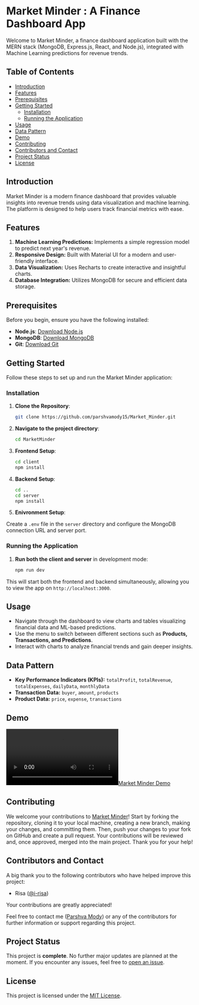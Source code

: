 # Market Minder : A Finance Dashboard App
Welcome to Market Minder, a finance dashboard application built with the MERN stack (MongoDB, Express.js, React, and Node.js), integrated with Machine Learning predictions for revenue trends.

## Table of Contents

- [Introduction](#introduction)
- [Features](#features)
- [Prerequisites](#prerequisites)
- [Getting Started](#getting-started)
  - [Installation](#installation)
  - [Running the Application](#running-the-application)
- [Usage](#usage)
- [Data Pattern](#data-pattern)
- [Demo](#demo)
- [Contributing](#contributing)
- [Contributors and Contact](#contributors-and-contact)
- [Project Status](#project-status)
- [License](#license)

## Introduction

Market Minder is a modern finance dashboard that provides valuable insights into revenue trends using data visualization and machine learning. The platform is designed to help users track financial metrics with ease.

## Features

1. **Machine Learning Predictions:** Implements a simple regression model to predict next year's revenue.
2. **Responsive Design:** Built with Material UI for a modern and user-friendly interface.
3. **Data Visualization:** Uses Recharts to create interactive and insightful charts.
4. **Database Integration:** Utilizes MongoDB for secure and efficient data storage.

## Prerequisites

Before you begin, ensure you have the following installed:

- **Node.js**: [Download Node.js](https://nodejs.org/)
- **MongoDB**: [Download MongoDB](https://www.mongodb.com/try/download/community)
- **Git**: [Download Git](https://git-scm.com/downloads)

## Getting Started

Follow these steps to set up and run the Market Minder application:

### Installation

1. **Clone the Repository**:
   ```bash
   git clone https://github.com/parshvamody15/Market_Minder.git
   
2. **Navigate to the project directory**:
    ```bash
    cd MarketMinder

3. **Frontend Setup**:
    
    ```bash
    cd client
    npm install

4. **Backend Setup**:
    ```bash
    cd ..
    cd server
    npm install

5. **Enivronment Setup**:

Create a `.env` file in the `server` directory and configure the MongoDB connection URL and server port.

### Running the Application

1. **Run both the client and server** in development mode:
     ```bash
     npm run dev

This will start both the frontend and backend simultaneously, allowing you to view the app on `http://localhost:3000`.

## Usage

- Navigate through the dashboard to view charts and tables visualizing financial data and ML-based predictions.
- Use the menu to switch between different sections such as **Products, Transactions, and Predictions**.
- Interact with charts to analyze financial trends and gain deeper insights.

## Data Pattern

- **Key Performance Indicators (KPIs):** `totalProfit`, `totalRevenue`, `totalExpenses`, `dailyData`, `monthlyData`
- **Transaction Data:** `buyer`, `amount`, `products`
- **Product Data:** `price`, `expense`, `transactions`

## Demo

[![Market Minder Demo](https://github.com/parshvamody15/Market_Minder/raw/main/assets/demo.mp4)](https://github.com/parshvamody15/Market_Minder/raw/main/assets/demo.mp4)

## Contributing

We welcome your contributions to [Market Minder](https://github.com/parshvamody15/Market_Minder.git)! Start by forking the repository, cloning it to your local machine, creating a new branch, making your changes, and committing them. Then, push your changes to your fork on GitHub and create a pull request. Your contributions will be reviewed and, once approved, merged into the main project. Thank you for your help!

## Contributors and Contact

A big thank you to the following contributors who have helped improve this project:

- Risa ([@i-risa](https://github.com/i-risa))

Your contributions are greatly appreciated!

Feel free to contact me ([Parshva Mody](mailto:parshva.p.mody@gmail.com)) or any of the contributors for further information or support regarding this project.

## Project Status

This project is **complete**. No further major updates are planned at the moment. If you encounter any issues, feel free to [open an issue](https://github.com/parshvamody15/Market_Minder/issues).

## License

This project is licensed under the [MIT License](LICENSE).
